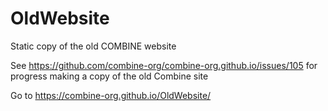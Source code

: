 # OldWebsite
Static copy of the old COMBINE website

See https://github.com/combine-org/combine-org.github.io/issues/105 for progress making a copy of the old Combine site

Go to https://combine-org.github.io/OldWebsite/ 
